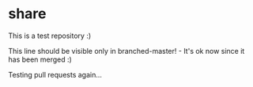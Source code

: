 # share
This is a test repository :)

This line should be visible only in branched-master! - It's ok now since it has been merged :)

Testing pull requests again...
